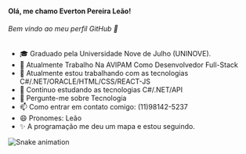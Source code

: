  ####       Olá, me chamo Everton Pereira Leão! 
 ######     Bem vindo ao meu perfil GitHub 👋
 
 
- 🎓 Graduado pela Universidade Nove de Julho (UNINOVE).
- 💼 Atualmente Trabalho Na AVIPAM Como Desenvolvedor Full-Stack
- 🧰 Atualmente estou trabalhando com as tecnologias C#/.NET/ORACLE/HTML/CSS/REACT-JS
- 📘 Continuo estudando as tecnologias C#/.NET/API
- 💬 Pergunte-me sobre Tecnologia
- 📫 Como entrar em contato comigo: (11)98142-5237
- 😄 Pronomes: Leão
- ✨ A programação me deu um mapa e estou seguindo.



![Snake animation](https://github.com/VToum/VToum/blob/output/github-contribution-grid-snake.svg)



